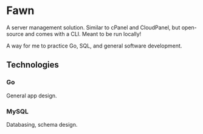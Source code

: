 # Fawn

A server management solution.  Similar to cPanel and CloudPanel, but open-source and comes with a CLI.  Meant to be run locally!

A way for me to practice Go, SQL, and general software development.


## Technologies

### Go

General app design.

### MySQL

Databasing, schema design.